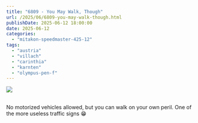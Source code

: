 ```yaml
---
title: "6809 - You May Walk, Though"
url: /2025/06/6809-you-may-walk-though.html
publishDate: 2025-06-12 18:00:00
date: 2025-06-12
categories:
  - "mitakon-speedmaster-425-12"
tags:
  - "austria"
  - "villach"
  - "carinthia"
  - "karnten"
  - "olympus-pen-f"
---
```

<div class="container">
<div class="center"><a target="_blank" href="https://d25zfm9zpd7gm5.cloudfront.net/1200x1200/2020/20201128_162604_lr.jpg"><img class="webfeedsFeaturedVisual" src="https://d25zfm9zpd7gm5.cloudfront.net/0600x0600/2020/20201128_162604_lr.jpg" /></a></div>
</div>
<br />

No motorized vehicles allowed, but you can walk on your own
peril. One of the more useless traffic signs :grin:
